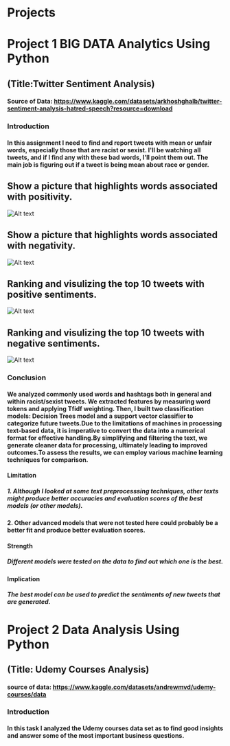 # Projects
# Project 1  BIG DATA Analytics Using Python
## (Title:Twitter Sentiment Analysis)
 #### Source of Data: https://www.kaggle.com/datasets/arkhoshghalb/twitter-sentiment-analysis-hatred-speech?resource=download
### Introduction

#### In this assignment I need to find and report tweets with mean or unfair words, especially those that are racist or sexist. I'll be watching all tweets, and if I find any with these bad words, I'll point them out. The main job is figuring out if a tweet is being mean about race or gender.
## Show a picture that highlights words associated with positivity.
![Alt text](https://github.com/Almagboul/Project/blob/main/Poitivity.png)
## Show a picture that highlights words associated with negativity.
![Alt text](https://github.com/Almagboul/Project/blob/main/ngetivity.png)
## Ranking and visulizing the top 10 tweets with positive sentiments.
![Alt text](https://github.com/Almagboul/Project/blob/main/posi.png)
## Ranking and visulizing the top 10 tweets with negative sentiments.
![Alt text](https://github.com/Almagboul/Project/blob/main/neg.png)
  

### Conclusion
#### We analyzed commonly used words and hashtags both in general and within racist/sexist tweets. We extracted features by measuring word tokens and applying Tfidf weighting. Then, I built two classification models: Decision Trees model and a support vector classifier to categorize future tweets.Due to the limitations of machines in processing text-based data, it is imperative to convert the data into a numerical format for effective handling.By simplifying and filtering the text, we generate cleaner data for processing, ultimately leading to improved outcomes.To assess the results, we can employ various machine learning techniques for comparison.
#### Limitation
##### 1. Although I looked at some text preprocesssing techniques, other texts might produce better accuracies and evaluation scores of the best models (or other models).
#### 2. Other advanced models that were not tested here could probably be a better fit and produce better evaluation scores.
#### Strength
##### Different models were tested on the data to find out which one is the best.
#### Implication
##### The best model can be used to predict the sentiments of new tweets that are generated.




# Project 2 Data Analysis Using Python
## (Title: Udemy Courses Analysis)
#### source of data: https://www.kaggle.com/datasets/andrewmvd/udemy-courses/data
### Introduction
#### In this task I analyzed the Udemy courses data set as to find good insights and answer some of the most important business questions. 


